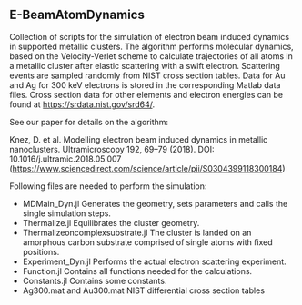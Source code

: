 ## E-BeamAtomDynamics

Collection of scripts for the simulation of electron beam induced dynamics in supported metallic clusters. The algorithm performs molecular dynamics, based on the Velocity-Verlet scheme to calculate trajectories of all atoms in a metallic cluster after elastic scattering with a swift electron. Scattering events are sampled randomly from NIST cross section tables. Data for Au and Ag for 300 keV electrons is stored in the corresponding Matlab data files. Cross section data for other elements and electron energies can be found at https://srdata.nist.gov/srd64/.

See our paper for details on the algorithm:

Knez, D. et al. Modelling electron beam induced dynamics in metallic nanoclusters. Ultramicroscopy 192, 69–79 (2018). DOI: 10.1016/j.ultramic.2018.05.007 (https://www.sciencedirect.com/science/article/pii/S0304399118300184)

Following files are needed to perform the simulation:
- MDMain_Dyn.jl Generates the geometry, sets parameters and calls the single simulation steps.
- Thermalize.jl Equilibrates the cluster geometry.
- Thermalizeoncomplexsubstrate.jl The cluster is landed on an amorphous carbon substrate comprised of single atoms with fixed positions.
- Experiment_Dyn.jl Performs the actual electron scattering experiment.
- Function.jl Contains all functions needed for the calculations.
- Constants.jl  Contains some constants.
- Ag300.mat and Au300.mat NIST differential cross section tables
